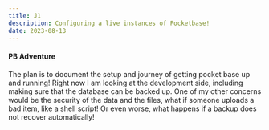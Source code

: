 ```yaml
---
title: J1
description: Configuring a live instances of Pocketbase!
date: 2023-08-13
---
```


#### PB Adventure

The plan is to document the setup and journey of getting pocket base up and running!
Right now I am looking at the development side, including making sure that the database can be backed up.
One of my other concerns would be the security of the data and the files, what if someone uploads a bad item, like a shell script!
Or even worse, what happens if a backup does not recover automatically!
